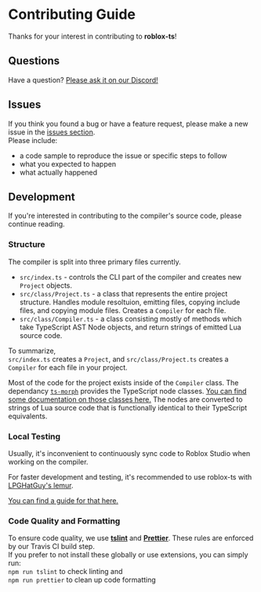 # Contributing Guide
Thanks for your interest in contributing to **roblox-ts**!

## Questions
Have a question? [Please ask it on our Discord!](https://discord.gg/f6Rn6RY)

## Issues
If you think you found a bug or have a feature request, please make a new issue in the [issues section](https://github.com/roblox-ts/roblox-ts).\
Please include:
- a code sample to reproduce the issue or specific steps to follow
- what you expected to happen
- what actually happened

## Development
If you're interested in contributing to the compiler's source code, please continue reading.

### Structure
The compiler is split into three primary files currently.
- `src/index.ts` - controls the CLI part of the compiler and creates new `Project` objects.
- `src/class/Project.ts` - a class that represents the entire project structure. Handles module resoltuion, emitting files, copying include files, and copying module files. Creates a `Compiler` for each file.
- `src/class/Compiler.ts` - a class consisting mostly of methods which take TypeScript AST Node objects, and return strings of emitted Lua source code.

To summarize,\
`src/index.ts` creates a `Project`, and `src/class/Project.ts` creates a `Compiler` for each file in your project.

Most of the code for the project exists inside of the `Compiler` class. The dependancy [`ts-morph`](https://github.com/dsherret/ts-morph) provides the TypeScript node classes. [You can find some documentation on those classes here.](https://dsherret.github.io/ts-morph/) The nodes are converted to strings of Lua source code that is functionally identical to their TypeScript equivalents.

### Local Testing
Usually, it's inconvenient to continuously sync code to Roblox Studio when working on the compiler.

For faster development and testing, it's recommended to use roblox-ts with [LPGHatGuy's lemur](https://github.com/LPGhatguy/lemur).

[You can find a guide for that here.](https://github.com/roblox-ts/roblox-ts/wiki/Usage-with-Lemur)

### Code Quality and Formatting
To ensure code quality, we use **[tslint](https://palantir.github.io/tslint/)** and **[Prettier](https://prettier.io/)**. These rules are enforced by our Travis CI build step.\
If you prefer to not install these globally or use extensions, you can simply run:\
`npm run tslint` to check linting and\
`npm run prettier` to clean up code formatting